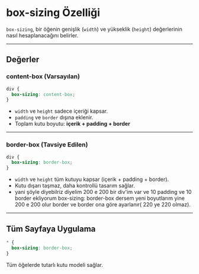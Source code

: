 # box-sizing Özelliği

`box-sizing`, bir öğenin genişlik (`width`) ve yükseklik (`height`) değerlerinin nasıl hesaplanacağını belirler.

---

## Değerler

### content-box (Varsayılan)

```css
div {
  box-sizing: content-box;
}
```

- `width` ve `height` sadece içeriği kapsar.  
- `padding` ve `border` dışına eklenir.  
- Toplam kutu boyutu: **içerik + padding + border**

---

### border-box (Tavsiye Edilen)

```css
div {
  box-sizing: border-box;
}
```

- `width` ve `height` tüm kutuyu kapsar (içerik + padding + border).  
- Kutu dışarı taşmaz, daha kontrollü tasarım sağlar.
- yani şöyle diyebilriz diyelim 200 e 200 bir div'im var ve 10 padding ve 10 border ekliyorum 
box-sizing: border-box dersem yeni boyutlarım yine 200 e 200 olur border ve border ona göre ayarlanır(
220 ye 220 olmaz). 

---

## Tüm Sayfaya Uygulama

```css
* {
  box-sizing: border-box;
}
```

Tüm öğelerde tutarlı kutu modeli sağlar.
